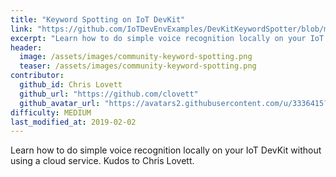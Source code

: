 ```yaml
---
title: "Keyword Spotting on IoT DevKit"
link: "https://github.com/IoTDevEnvExamples/DevKitKeywordSpotter/blob/master/README.md"
excerpt: "Learn how to do simple voice recognition locally on your IoT DevKit without using a cloud service."
header:
  image: /assets/images/community-keyword-spotting.png
  teaser: /assets/images/community-keyword-spotting.png
contributor:
  github_id: Chris Lovett
  github_url: "https://github.com/clovett"
  github_avatar_url: "https://avatars2.githubusercontent.com/u/3336415?s=460&v=4"
difficulty: MEDIUM
last_modified_at: 2019-02-02
---
```


Learn how to do simple voice recognition locally on your IoT DevKit without using a cloud service. Kudos to Chris Lovett.
